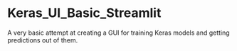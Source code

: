 # Keras_UI_Basic_Streamlit
A very basic attempt at creating a GUI for training Keras models and getting predictions out of them.
